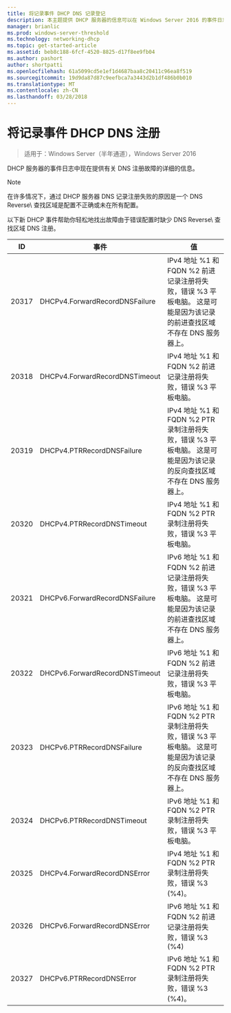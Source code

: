 ```yaml
---
title: 将记录事件 DHCP DNS 记录登记
description: 本主题提供 DHCP 服务器的信息可以在 Windows Server 2016 的事件日志记录。
manager: brianlic
ms.prod: windows-server-threshold
ms.technology: networking-dhcp
ms.topic: get-started-article
ms.assetid: beb8c188-6fcf-4520-8825-d17f8ee9fb04
ms.author: pashort
author: shortpatti
ms.openlocfilehash: 61a5099cd5e1ef1d4687baa8c20411c96ea8f519
ms.sourcegitcommit: 19d9da87d87c9eefbca7a3443d2b1df486b0b010
ms.translationtype: MT
ms.contentlocale: zh-CN
ms.lasthandoff: 03/28/2018
---
```

# <a name="dhcp-logging-events-for-dns-registrations"></a>将记录事件 DHCP DNS 注册

>适用于：Windows Server（半年通道），Windows Server 2016

DHCP 服务器的事件日志中现在提供有关 DNS 注册故障的详细的信息。

>[!NOTE]
>在许多情况下，通过 DHCP 服务器 DNS 记录注册失败的原因是一个 DNS Reverse\ 查找区域是配置不正确或未在所有配置。

以下新 DHCP 事件帮助你轻松地找出故障由于错误配置时缺少 DNS Reverse\ 查找区域 DNS 注册。

|ID|事件|值|
|-----|--------------------|--------------------------------------------------------|
|20317|DHCPv4.ForwardRecordDNSFailure|IPv4 地址 %1 和 FQDN %2 前进记录注册将失败，错误 %3 平板电脑。 这是可能是因为该记录的前进查找区域不存在 DNS 服务器上。|
|20318|DHCPv4.ForwardRecordDNSTimeout|IPv4 地址 %1 和 FQDN %2 前进记录注册将失败，错误 %3 平板电脑。|
|20319|DHCPv4.PTRRecordDNSFailure|IPv4 地址 %1 和 FQDN %2 PTR 录制注册将失败，错误 %3 平板电脑。 这是可能是因为该记录的反向查找区域不存在 DNS 服务器上。|
|20320|DHCPv4.PTRRecordDNSTimeout|IPv4 地址 %1 和 FQDN %2 PTR 录制注册将失败，错误 %3 平板电脑。|
|20321|DHCPv6.ForwardRecordDNSFailure|IPv6 地址 %1 和 FQDN %2 前进记录注册将失败，错误 %3 平板电脑。 这是可能是因为该记录的前进查找区域不存在 DNS 服务器上。|
|20322|DHCPv6.ForwardRecordDNSTimeout|IPv6 地址 %1 和 FQDN %2 前进记录注册将失败，错误 %3 平板电脑。|
|20323|DHCPv6.PTRRecordDNSFailure|IPv6 地址 %1 和 FQDN %2 PTR 录制注册将失败，错误 %3 平板电脑。 这是可能是因为该记录的反向查找区域不存在 DNS 服务器上。|
|20324|DHCPv6.PTRRecordDNSTimeout|IPv6 地址 %1 和 FQDN %2 PTR 录制注册将失败，错误 %3 平板电脑。|
|20325|DHCPv4.ForwardRecordDNSError|IPv4 地址 %1 和 FQDN %2 PTR 录制注册将失败，错误 %3 \(%4\)。|
|20326|DHCPv6.ForwardRecordDNSError|IPv6 地址 %1 和 FQDN %2 前进记录注册将失败，错误 %3 \(%4\)|
|20327|DHCPv6.PTRRecordDNSError|IPv6 地址 %1 和 FQDN %2 PTR 录制注册将失败，错误 %3 \(%4\)。|

